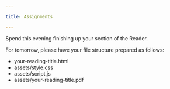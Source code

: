 ```yaml
---

title: Assignments

---
```


Spend this evening finishing up your section of the Reader. 

For tomorrow, please have your file structure prepared as follows: 
- your-reading-title.html
- assets/style.css
- assets/script.js
- assets/your-reading-title.pdf